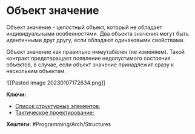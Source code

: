 
# Объект значение

Объект значение - целостный объект, который не обладает индивидуальными особенностями. Два объекта значения могут быть идентичными друг другу, если обладают одинаковыми свойствами.

Объект значение как правильно иммутабелен (не изменяем). Такой контракт предотвращает появление недопустимого состояния объектов, в случае, если объект значение принадлежит сразу к нескольким объектам.

![[Pasted image 20230107172634.png]]

**Ключи:**
- [Список структурных элементов](Structural-element);
- [Тактическое проектирование](DDD-tactical-design);

**Хештеги:** #Programming/Arch/Structures